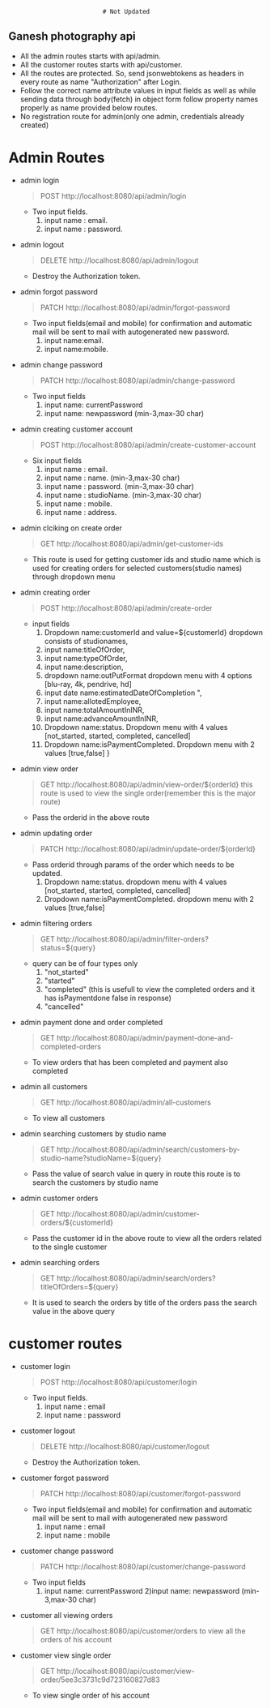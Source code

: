                               # Not Updated
## Ganesh photography api

* All the admin routes starts with api/admin.
* All the customer routes starts with api/customer.
* All the routes are protected. So, send jsonwebtokens as headers in every route as name "Authorization" after Login.
* Follow the correct name attribute values in input fields as well as while sending data through body(fetch) in object form follow property names properly as name provided below routes.
* No registration route for admin(only one admin, credentials already created)

# Admin Routes


   - admin login
      > POST http://localhost:8080/api/admin/login
        * Two input fields.
          1) input name : email.
          2) input name : password.

   - admin logout
     > DELETE http://localhost:8080/api/admin/logout
       * Destroy the Authorization token. 

   - admin forgot password
      > PATCH  http://localhost:8080/api/admin/forgot-password
        * Two input fields(email and mobile) for confirmation and automatic mail will be sent to mail with autogenerated new password.
          1) input name:email.
          2) input name:mobile.

   - admin change password
      > PATCH  http://localhost:8080/api/admin/change-password
        * Two input fields
          1) input name: currentPassword
          2) input name: newpassword  (min-3,max-30 char)

   - admin creating customer account
      > POST http://localhost:8080/api/admin/create-customer-account
        * Six input fields
          1) input name : email.
          2) input name : name.  (min-3,max-30 char)
          3) input name : password.  (min-3,max-30 char)
          4) input name : studioName.  (min-3,max-30 char)
          5) input name : mobile.
          6) input name : address.


   - admin clciking on create order
      > GET http://localhost:8080/api/admin/get-customer-ids
        * This route is used for getting customer ids and studio name which is used for creating orders for selected customers(studio names) through dropdown menu

   - admin creating order
      > POST http://localhost:8080/api/admin/create-order
        * input fields
          1) Dropdown name:customerId and value=${customerId} dropdown consists of studionames,
          2) input name:titleOfOrder,
          3) input name:typeOfOrder,
          4) input name:description,
          5) dropdown name:outPutFormat   dropdown menu with 4 options [blu-ray, 4k, pendrive, hd]
          6) input date name:estimatedDateOfCompletion ",
          7) input name:allotedEmployee,
          8) input name:totalAmountInINR,
          9) input name:advanceAmountInINR,
          10) Dropdown name:status. Dropdown menu with 4 values [not_started, started, completed, cancelled]
          11) Dropdown name:isPaymentCompleted. Dropdown menu with 2 values [true,false]
}

   - admin view order
      > GET http://localhost:8080/api/admin/view-order/${orderId}
    this route is used to view the single order(remember this is the major route)
        * Pass the orderid in the above route


   - admin updating order
      > PATCH http://localhost:8080/api/admin/update-order/${orderId}
        * Pass orderid through params of the order which needs to be updated.
           1) Dropdown name:status.      dropdown menu with 4 values [not_started, started, completed, cancelled]
           2) Dropdown name:isPaymentCompleted.  dropdown menu with 2 values [true,false]

   - admin filtering orders
      > GET http://localhost:8080/api/admin/filter-orders?status=${query}
        * query can be of four types only
           1) "not_started"
           2) "started"
           3) "completed" (this is usefull to view the completed orders and it has isPaymentdone false in response)
           4) "cancelled"

   - admin payment done and order  completed 
      > GET http://localhost:8080/api/admin/payment-done-and-completed-orders
        * To view orders that has been completed and  payment also completed

   - admin all customers
      > GET http://localhost:8080/api/admin/all-customers
        * To view all customers 

   - admin searching customers by studio name
      > GET http://localhost:8080/api/admin/search/customers-by-studio-name?studioName=${query}
        * Pass the value of search value in query in route
    this route is to search the customers by studio name

   - admin customer orders
      > GET http://localhost:8080/api/admin/customer-orders/${customerId}
        * Pass the customer id in the above route
    to view all the orders related to the single customer

   - admin searching orders
      > GET http://localhost:8080/api/admin/search/orders?titleOfOrders=${query}
        * It is used to search the orders by title of the orders
    pass the search value in the above query



# customer routes

   - customer login
      > POST http://localhost:8080/api/customer/login
        * Two input fields.
           1) input name : email
           2) input name : password


   - customer logout
      > DELETE http://localhost:8080/api/customer/logout
        * Destroy the Authorization token.
   - customer forgot password
      > PATCH  http://localhost:8080/api/customer/forgot-password
        * Two input fields(email and mobile) for confirmation and automatic mail will be sent to mail with autogenerated new password
            1) input name : email
            2) input name : mobile


   - customer change password
      > PATCH  http://localhost:8080/api/customer/change-password
        * Two input fields
            1) input name: currentPassword
            2)input name: newpassword  (min-3,max-30 char)

   - customer all viewing orders
      > GET http://localhost:8080/api/customer/orders
    to view all the orders of his account

   - customer view single order
      > GET http://localhost:8080/api/customer/view-order/5ee3c3731c9d723160827d83
        * To view single order of his account


